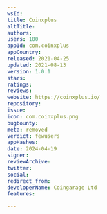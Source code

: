 ```yaml
---
wsId: 
title: Coinxplus
altTitle: 
authors: 
users: 100
appId: com.coinxplus
appCountry: 
released: 2021-04-25
updated: 2021-08-13
version: 1.0.1
stars: 
ratings: 
reviews: 
website: https://coinxplus.io/
repository: 
issue: 
icon: com.coinxplus.png
bugbounty: 
meta: removed
verdict: fewusers
appHashes: 
date: 2024-04-19
signer: 
reviewArchive: 
twitter: 
social: 
redirect_from: 
developerName: Coingarage Ltd
features: 

---
```


